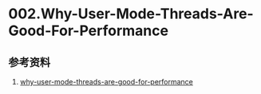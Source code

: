 # 002.Why-User-Mode-Threads-Are-Good-For-Performance


## 参考资料
1. [why-user-mode-threads-are-good-for-performance](https://www.p99conf.io/session/why-user-mode-threads-are-good-for-performance)